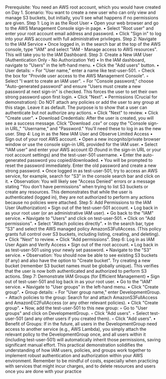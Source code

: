 Prerequisite: You need an AWS root account, which you would have created on Day 1.
Scenario: You want to create a new user who can only view and manage S3 buckets, but initially, you'll see what happens if no permissions are given.
Step 1: Log in as the Root User
•
Open your web browser and go to the AWS Management Console sign-in page.
•
Select "Root user" and enter your root account email address and password.
•
Click "Sign in" to log into your AWS account with full administrative privileges.
Step 2: Navigate to the IAM Service
•
Once logged in, in the search bar at the top of the AWS console, type "IAM" and select "IAM - Manage access to AWS resources". This will take you to the IAM Dashboard.
Step 3: Create a New IAM User (Authentication Only - No Authorization Yet)
•
In the IAM dashboard, navigate to "Users" in the left-hand menu.
•
Click the "Add users" button.
•
User details:
◦
For "User name," enter a name like test-user-501.
◦
Check the box for "Provide user access to the AWS Management Console".
◦
Select "I want to create an IAM user".
◦
For "Console password," choose "Auto-generated password" and ensure "Users must create a new password at next sign-in" is checked. This forces the user to set their own strong password upon first login.
•
Click "Next".
•
Permissions (Crucial for demonstration): Do NOT attach any policies or add the user to any group at this stage. Leave it as default. The purpose is to show that a user can authenticate but not authorize any actions.
•
Click "Next" to review.
•
Click "Create user".
•
Download Credentials: After the user is created, you will see a success message. Click "Download .csv" or copy the "Console sign-in URL," "Username," and "Password." You'll need these to log in as the new user.
Step 4: Log in as the New IAM User and Observe Limited Access
•
Sign out of your root AWS account.
•
Open a new incognito/private browser window or use the console sign-in URL provided for the IAM user.
•
Select "IAM user" and enter your AWS account ID (found in the sign-in URL or your root account settings) and the test-user-501 username.
•
Enter the auto-generated password you copied/downloaded.
•
You will be prompted to reset the password immediately. Enter the old password and create a new strong password.
•
Once logged in as test-user-501, try to access an AWS service, for example, search for "S3" in the console search bar and click on it.
•
Observation: You will likely see "Access Denied" errors or a message stating "You don't have permissions" when trying to list S3 buckets or create any resources. This demonstrates that while the user is authenticated (logged in), they are not authorized to perform any actions because no policies were attached.
Step 5: Add Permissions to the IAM User (Authorization)
•
Sign out of the test-user-501 account.
•
Log back in as your root user (or an administrative IAM user).
•
Go back to the "IAM" service.
•
Navigate to "Users" and click on test-user-501.
•
Click on "Add permissions".
•
Select "Attach policies directly".
•
In the search bar, type "S3" and select the AWS managed policy AmazonS3FullAccess. (This policy grants full control over S3 buckets, including listing, creating, and deleting).
•
Click "Next" to review.
•
Click "Add permissions".
Step 6: Log in as IAM User Again and Verify Access
•
Sign out of the root account.
•
Log back in as test-user-501 using your newly set password.
•
Navigate to the "S3" service.
•
Observation: You should now be able to see existing S3 buckets (if any) and also have the option to "Create bucket". Try creating a new bucket (remember S3 bucket names must be globally unique). This verifies that the user is now both authenticated and authorized to perform S3 actions.
Step 7: Demonstrate IAM Groups (for Efficient Management)
•
Sign out of test-user-501 and log back in as your root user.
•
Go to the "IAM" service.
•
Navigate to "User groups" in the left-hand menu.
•
Click "Create group".
•
Group details:
◦
For "User group name," enter DevelopmentGroup.
◦
Attach policies to the group: Search for and attach AmazonS3FullAccess and AmazonEC2FullAccess (or any other relevant policies).
•
Click "Create group".
•
Now, add the test-user-501 to this new group:
◦
Go to "User groups" and click on DevelopmentGroup.
◦
Click "Add users".
◦
Select test-user-501 (and any other users if you created them).
◦
Click "Add users".
•
Benefit of Groups: If in the future, all users in the DevelopmentGroup need access to another service (e.g., AWS Lambda), you simply attach the relevant policy to the DevelopmentGroup once, and all users within it (including test-user-501) will automatically inherit those permissions, saving significant manual effort.
This practical demonstration solidifies the understanding of how IAM users, policies, and groups work together to implement robust authentication and authorization within your AWS environment. Remember to be mindful of costs, especially when practicing with services that might incur charges, and to delete resources and users once you are done with your practice
